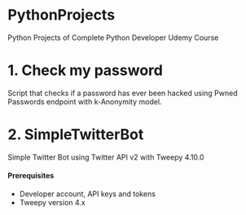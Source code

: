 # PythonProjects
Python Projects of Complete Python Developer Udemy Course

# 1. Check my password
Script that checks if a password has ever been hacked using Pwned Passwords endpoint with k-Anonymity model. 

# 2. SimpleTwitterBot
Simple Twitter Bot using Twitter API v2 with Tweepy 4.10.0

#### Prerequisites
- Developer account, API keys and tokens
- Tweepy version 4.x
 
